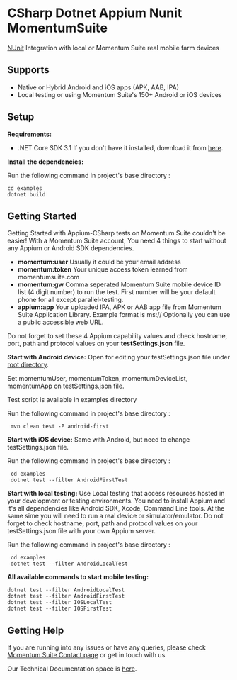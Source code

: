 # CSharp Dotnet Appium Nunit MomentumSuite

[NUnit](https://nunit.org/) Integration with local or Momentum Suite real mobile farm devices


## Supports
  * Native or Hybrid Android and iOS apps (APK, AAB, IPA)
  * Local testing or using Momentum Suite's 150+ Android or iOS devices
  
  ## Setup

**Requirements:**

* .NET Core SDK 3.1  If you don't have it installed, download it from [here](https://dotnet.microsoft.com/en-us/download/dotnet/3.1).

**Install the dependencies:**

Run the following command in project's base directory :
```
cd examples
dotnet build
```

## Getting Started
Getting Started with Appium-CSharp tests on Momentum Suite couldn't be easier!
With a Momentum Suite account, You need 4 things to start without any Appium or Android SDK dependencies.
  * **momentum:user** Usually it could be your email address
  * **momentum:token** Your unique access token learned from momentumsuite.com
  * **momentum:gw** Comma seperated Momentum Suite mobile device ID list (4 digit number) to run the test. First number will be your default phone for all except parallel-testing.
  * **appium:app** Your uploaded IPA, APK or AAB app file from Momentum Suite Application Library. Example format is ms://<hashed-app-id> Optionally you can use a public accessible web URL.
 
 Do not forget to set these 4 Appium capability values and check hostname, port, path and protocol values on your **testSettings.json** file.

**Start with Android device:**
 Open for editing your testSettings.json file under [root directory](https://github.com/momentumsuite/csharp-dotnet-appium-nunit-momentumsuite/blob/main/testSettings.json).
 
 Set momentumUser, momentumToken, momentumDeviceList, momentumApp on testSettings.json file.
 
 Test script is available in examples directory
 
 Run the following command in project's base directory :
```
 mvn clean test -P android-first
```


**Start with iOS device:**
Same with Android, but need to change testSettings.json file.
 
Run the following command in project's base directory :
```
 cd examples
 dotnet test --filter AndroidFirstTest
```

**Start with local testing:**
Use Local testing that access resources hosted in your development or testing environments. You need to install Appium and it's all dependencies like Android SDK, Xcode, Command Line tools. At the same sime you will need to run a real device or simulator/emulator.  Do not forget to check hostname, port, path and protocol values on your testSettings.json file with your own Appium server.
 
Run the following command in project's base directory :
```
 cd examples
 dotnet test --filter AndroidLocalTest
```
 
 **All available commands to start mobile testing:**
 ```
dotnet test --filter AndroidLocalTest
dotnet test --filter AndroidFirstTest
dotnet test --filter IOSLocalTest
dotnet test --filter IOSFirstTest
```

## Getting Help
If you are running into any issues or have any queries, please check [Momentum Suite Contact page](https://www.momentumsuite.com/contact/) or get in touch with us.
 
Our Technical Documentation space is [here](https://www.momentumsuite.com/docs/).
